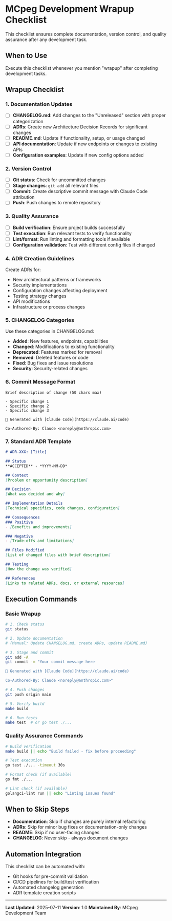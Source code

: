 # MCpeg Development Wrapup Checklist

This checklist ensures complete documentation, version control, and quality assurance after any development task.

## **When to Use**
Execute this checklist whenever you mention "wrapup" after completing development tasks.

## **Wrapup Checklist**

### **1. Documentation Updates**
- [ ] **CHANGELOG.md**: Add changes to the "Unreleased" section with proper categorization
- [ ] **ADRs**: Create new Architecture Decision Records for significant changes
- [ ] **README.md**: Update if functionality, setup, or usage changed
- [ ] **API documentation**: Update if new endpoints or changes to existing APIs
- [ ] **Configuration examples**: Update if new config options added

### **2. Version Control**
- [ ] **Git status**: Check for uncommitted changes
- [ ] **Stage changes**: `git add` all relevant files
- [ ] **Commit**: Create descriptive commit message with Claude Code attribution
- [ ] **Push**: Push changes to remote repository

### **3. Quality Assurance**
- [ ] **Build verification**: Ensure project builds successfully
- [ ] **Test execution**: Run relevant tests to verify functionality
- [ ] **Lint/format**: Run linting and formatting tools if available
- [ ] **Configuration validation**: Test with different config files if changed

### **4. ADR Creation Guidelines**
Create ADRs for:
- New architectural patterns or frameworks
- Security implementations
- Configuration changes affecting deployment
- Testing strategy changes
- API modifications
- Infrastructure or process changes

### **5. CHANGELOG Categories**
Use these categories in CHANGELOG.md:
- **Added**: New features, endpoints, capabilities
- **Changed**: Modifications to existing functionality  
- **Deprecated**: Features marked for removal
- **Removed**: Deleted features or code
- **Fixed**: Bug fixes and issue resolutions
- **Security**: Security-related changes

### **6. Commit Message Format**
```
Brief description of change (50 chars max)

- Specific change 1
- Specific change 2  
- Specific change 3

🤖 Generated with [Claude Code](https://claude.ai/code)

Co-Authored-By: Claude <noreply@anthropic.com>
```

### **7. Standard ADR Template**
```markdown
# ADR-XXX: [Title]

## Status
**ACCEPTED** - *YYYY-MM-DD*

## Context
[Problem or opportunity description]

## Decision
[What was decided and why]

## Implementation Details
[Technical specifics, code changes, configuration]

## Consequences
### Positive
- [Benefits and improvements]

### Negative  
- [Trade-offs and limitations]

## Files Modified
[List of changed files with brief description]

## Testing
[How the change was verified]

## References
[Links to related ADRs, docs, or external resources]
```

## **Execution Commands**

### Basic Wrapup
```bash
# 1. Check status
git status

# 2. Update documentation
# (Manual: Update CHANGELOG.md, create ADRs, update README.md)

# 3. Stage and commit
git add -A
git commit -m "Your commit message here

🤖 Generated with [Claude Code](https://claude.ai/code)

Co-Authored-By: Claude <noreply@anthropic.com>"

# 4. Push changes  
git push origin main

# 5. Verify build
make build

# 6. Run tests
make test  # or go test ./...
```

### Quality Assurance Commands
```bash
# Build verification
make build || echo "Build failed - fix before proceeding"

# Test execution  
go test ./... -timeout 30s

# Format check (if available)
go fmt ./...

# Lint check (if available) 
golangci-lint run || echo "Linting issues found"
```

## **When to Skip Steps**
- **Documentation**: Skip if changes are purely internal refactoring
- **ADRs**: Skip for minor bug fixes or documentation-only changes
- **README**: Skip if no user-facing changes
- **CHANGELOG**: Never skip - always document changes

## **Automation Integration**
This checklist can be automated with:
- Git hooks for pre-commit validation
- CI/CD pipelines for build/test verification  
- Automated changelog generation
- ADR template creation scripts

---

**Last Updated**: 2025-07-11
**Version**: 1.0
**Maintained By**: MCpeg Development Team